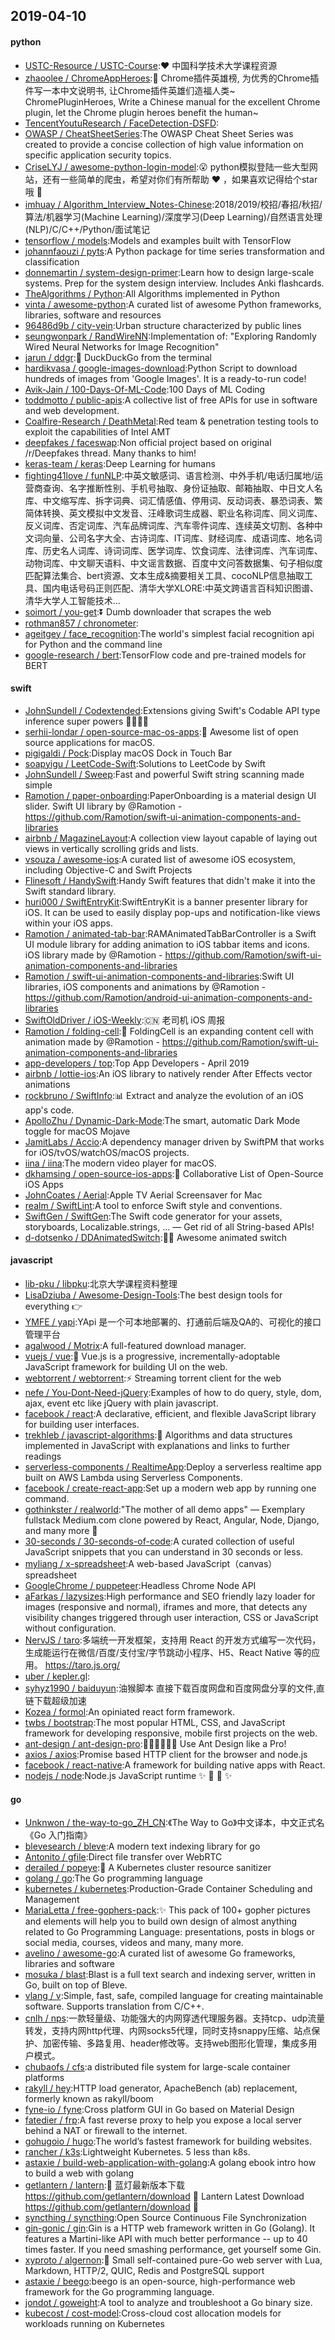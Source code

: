 ## 2019-04-10

#### python
* [USTC-Resource / USTC-Course](https://github.com/USTC-Resource/USTC-Course):❤️
中国科学技术大学课程资源
* [zhaoolee / ChromeAppHeroes](https://github.com/zhaoolee/ChromeAppHeroes):🌈
Chrome插件英雄榜, 为优秀的Chrome插件写一本中文说明书, 让Chrome插件英雄们造福人类~ ChromePluginHeroes, Write a Chinese manual for the excellent Chrome plugin, let the Chrome plugin heroes benefit the human~
* [TencentYoutuResearch / FaceDetection-DSFD](https://github.com/TencentYoutuResearch/FaceDetection-DSFD):
* [OWASP / CheatSheetSeries](https://github.com/OWASP/CheatSheetSeries):The OWASP Cheat Sheet Series was created to provide a concise collection of high value information on specific application security topics.
* [CriseLYJ / awesome-python-login-model](https://github.com/CriseLYJ/awesome-python-login-model):😮
python模拟登陆一些大型网站，还有一些简单的爬虫，希望对你们有所帮助
❤️
，如果喜欢记得给个star哦
🌟
* [imhuay / Algorithm_Interview_Notes-Chinese](https://github.com/imhuay/Algorithm_Interview_Notes-Chinese):2018/2019/校招/春招/秋招/算法/机器学习(Machine Learning)/深度学习(Deep Learning)/自然语言处理(NLP)/C/C++/Python/面试笔记
* [tensorflow / models](https://github.com/tensorflow/models):Models and examples built with TensorFlow
* [johannfaouzi / pyts](https://github.com/johannfaouzi/pyts):A Python package for time series transformation and classification
* [donnemartin / system-design-primer](https://github.com/donnemartin/system-design-primer):Learn how to design large-scale systems. Prep for the system design interview. Includes Anki flashcards.
* [TheAlgorithms / Python](https://github.com/TheAlgorithms/Python):All Algorithms implemented in Python
* [vinta / awesome-python](https://github.com/vinta/awesome-python):A curated list of awesome Python frameworks, libraries, software and resources
* [96486d9b / city-vein](https://github.com/96486d9b/city-vein):Urban structure characterized by public lines
* [seungwonpark / RandWireNN](https://github.com/seungwonpark/RandWireNN):Implementation of: "Exploring Randomly Wired Neural Networks for Image Recognition"
* [jarun / ddgr](https://github.com/jarun/ddgr):🦆
DuckDuckGo from the terminal
* [hardikvasa / google-images-download](https://github.com/hardikvasa/google-images-download):Python Script to download hundreds of images from 'Google Images'. It is a ready-to-run code!
* [Avik-Jain / 100-Days-Of-ML-Code](https://github.com/Avik-Jain/100-Days-Of-ML-Code):100 Days of ML Coding
* [toddmotto / public-apis](https://github.com/toddmotto/public-apis):A collective list of free APIs for use in software and web development.
* [Coalfire-Research / DeathMetal](https://github.com/Coalfire-Research/DeathMetal):Red team & penetration testing tools to exploit the capabilities of Intel AMT
* [deepfakes / faceswap](https://github.com/deepfakes/faceswap):Non official project based on original /r/Deepfakes thread. Many thanks to him!
* [keras-team / keras](https://github.com/keras-team/keras):Deep Learning for humans
* [fighting41love / funNLP](https://github.com/fighting41love/funNLP):中英文敏感词、语言检测、中外手机/电话归属地/运营商查询、名字推断性别、手机号抽取、身份证抽取、邮箱抽取、中日文人名库、中文缩写库、拆字词典、词汇情感值、停用词、反动词表、暴恐词表、繁简体转换、英文模拟中文发音、汪峰歌词生成器、职业名称词库、同义词库、反义词库、否定词库、汽车品牌词库、汽车零件词库、连续英文切割、各种中文词向量、公司名字大全、古诗词库、IT词库、财经词库、成语词库、地名词库、历史名人词库、诗词词库、医学词库、饮食词库、法律词库、汽车词库、动物词库、中文聊天语料、中文谣言数据、百度中文问答数据集、句子相似度匹配算法集合、bert资源、文本生成&摘要相关工具、cocoNLP信息抽取工具、国内电话号码正则匹配、清华大学XLORE:中英文跨语言百科知识图谱、清华大学人工智能技术…
* [soimort / you-get](https://github.com/soimort/you-get):⏬
Dumb downloader that scrapes the web
* [rothman857 / chronometer](https://github.com/rothman857/chronometer):
* [ageitgey / face_recognition](https://github.com/ageitgey/face_recognition):The world's simplest facial recognition api for Python and the command line
* [google-research / bert](https://github.com/google-research/bert):TensorFlow code and pre-trained models for BERT

#### swift
* [JohnSundell / Codextended](https://github.com/JohnSundell/Codextended):Extensions giving Swift's Codable API type inference super powers 🦸‍♂️🦹‍♀️
* [serhii-londar / open-source-mac-os-apps](https://github.com/serhii-londar/open-source-mac-os-apps):🚀
Awesome list of open source applications for macOS.
* [pigigaldi / Pock](https://github.com/pigigaldi/Pock):Display macOS Dock in Touch Bar
* [soapyigu / LeetCode-Swift](https://github.com/soapyigu/LeetCode-Swift):Solutions to LeetCode by Swift
* [JohnSundell / Sweep](https://github.com/JohnSundell/Sweep):Fast and powerful Swift string scanning made simple
* [Ramotion / paper-onboarding](https://github.com/Ramotion/paper-onboarding):PaperOnboarding is a material design UI slider. Swift UI library by @Ramotion - https://github.com/Ramotion/swift-ui-animation-components-and-libraries
* [airbnb / MagazineLayout](https://github.com/airbnb/MagazineLayout):A collection view layout capable of laying out views in vertically scrolling grids and lists.
* [vsouza / awesome-ios](https://github.com/vsouza/awesome-ios):A curated list of awesome iOS ecosystem, including Objective-C and Swift Projects
* [Flinesoft / HandySwift](https://github.com/Flinesoft/HandySwift):Handy Swift features that didn't make it into the Swift standard library.
* [huri000 / SwiftEntryKit](https://github.com/huri000/SwiftEntryKit):SwiftEntryKit is a banner presenter library for iOS. It can be used to easily display pop-ups and notification-like views within your iOS apps.
* [Ramotion / animated-tab-bar](https://github.com/Ramotion/animated-tab-bar):RAMAnimatedTabBarController is a Swift UI module library for adding animation to iOS tabbar items and icons. iOS library made by @Ramotion - https://github.com/Ramotion/swift-ui-animation-components-and-libraries
* [Ramotion / swift-ui-animation-components-and-libraries](https://github.com/Ramotion/swift-ui-animation-components-and-libraries):Swift UI libraries, iOS components and animations by @Ramotion - https://github.com/Ramotion/android-ui-animation-components-and-libraries
* [SwiftOldDriver / iOS-Weekly](https://github.com/SwiftOldDriver/iOS-Weekly):🇨🇳
老司机 iOS 周报
* [Ramotion / folding-cell](https://github.com/Ramotion/folding-cell):📃
FoldingCell is an expanding content cell with animation made by @Ramotion - https://github.com/Ramotion/swift-ui-animation-components-and-libraries
* [app-developers / top](https://github.com/app-developers/top):Top App Developers - April 2019
* [airbnb / lottie-ios](https://github.com/airbnb/lottie-ios):An iOS library to natively render After Effects vector animations
* [rockbruno / SwiftInfo](https://github.com/rockbruno/SwiftInfo):📊
Extract and analyze the evolution of an iOS app's code.
* [ApolloZhu / Dynamic-Dark-Mode](https://github.com/ApolloZhu/Dynamic-Dark-Mode):The smart, automatic Dark Mode toggle for macOS Mojave
* [JamitLabs / Accio](https://github.com/JamitLabs/Accio):A dependency manager driven by SwiftPM that works for iOS/tvOS/watchOS/macOS projects.
* [iina / iina](https://github.com/iina/iina):The modern video player for macOS.
* [dkhamsing / open-source-ios-apps](https://github.com/dkhamsing/open-source-ios-apps):📱
Collaborative List of Open-Source iOS Apps
* [JohnCoates / Aerial](https://github.com/JohnCoates/Aerial):Apple TV Aerial Screensaver for Mac
* [realm / SwiftLint](https://github.com/realm/SwiftLint):A tool to enforce Swift style and conventions.
* [SwiftGen / SwiftGen](https://github.com/SwiftGen/SwiftGen):The Swift code generator for your assets, storyboards, Localizable.strings, … — Get rid of all String-based APIs!
* [d-dotsenko / DDAnimatedSwitch](https://github.com/d-dotsenko/DDAnimatedSwitch):👍🏼 Awesome animated switch

#### javascript
* [lib-pku / libpku](https://github.com/lib-pku/libpku):北京大学课程资料整理
* [LisaDziuba / Awesome-Design-Tools](https://github.com/LisaDziuba/Awesome-Design-Tools):The best design tools for everything
👉
* [YMFE / yapi](https://github.com/YMFE/yapi):YApi 是一个可本地部署的、打通前后端及QA的、可视化的接口管理平台
* [agalwood / Motrix](https://github.com/agalwood/Motrix):A full-featured download manager.
* [vuejs / vue](https://github.com/vuejs/vue):🖖
Vue.js is a progressive, incrementally-adoptable JavaScript framework for building UI on the web.
* [webtorrent / webtorrent](https://github.com/webtorrent/webtorrent):⚡️
Streaming torrent client for the web
* [nefe / You-Dont-Need-jQuery](https://github.com/nefe/You-Dont-Need-jQuery):Examples of how to do query, style, dom, ajax, event etc like jQuery with plain javascript.
* [facebook / react](https://github.com/facebook/react):A declarative, efficient, and flexible JavaScript library for building user interfaces.
* [trekhleb / javascript-algorithms](https://github.com/trekhleb/javascript-algorithms):📝
Algorithms and data structures implemented in JavaScript with explanations and links to further readings
* [serverless-components / RealtimeApp](https://github.com/serverless-components/RealtimeApp):Deploy a serverless realtime app built on AWS Lambda using Serverless Components.
* [facebook / create-react-app](https://github.com/facebook/create-react-app):Set up a modern web app by running one command.
* [gothinkster / realworld](https://github.com/gothinkster/realworld):"The mother of all demo apps" — Exemplary fullstack Medium.com clone powered by React, Angular, Node, Django, and many more
🏅
* [30-seconds / 30-seconds-of-code](https://github.com/30-seconds/30-seconds-of-code):A curated collection of useful JavaScript snippets that you can understand in 30 seconds or less.
* [myliang / x-spreadsheet](https://github.com/myliang/x-spreadsheet):A web-based JavaScript（canvas） spreadsheet
* [GoogleChrome / puppeteer](https://github.com/GoogleChrome/puppeteer):Headless Chrome Node API
* [aFarkas / lazysizes](https://github.com/aFarkas/lazysizes):High performance and SEO friendly lazy loader for images (responsive and normal), iframes and more, that detects any visibility changes triggered through user interaction, CSS or JavaScript without configuration.
* [NervJS / taro](https://github.com/NervJS/taro):多端统一开发框架，支持用 React 的开发方式编写一次代码，生成能运行在微信/百度/支付宝/字节跳动小程序、H5、React Native 等的应用。 https://taro.js.org/
* [uber / kepler.gl](https://github.com/uber/kepler.gl):
* [syhyz1990 / baiduyun](https://github.com/syhyz1990/baiduyun):油猴脚本 直接下载百度网盘和百度网盘分享的文件,直链下载超级加速
* [Kozea / formol](https://github.com/Kozea/formol):An opiniated react form framework.
* [twbs / bootstrap](https://github.com/twbs/bootstrap):The most popular HTML, CSS, and JavaScript framework for developing responsive, mobile first projects on the web.
* [ant-design / ant-design-pro](https://github.com/ant-design/ant-design-pro):👨🏻‍💻👩🏻‍💻 Use Ant Design like a Pro!
* [axios / axios](https://github.com/axios/axios):Promise based HTTP client for the browser and node.js
* [facebook / react-native](https://github.com/facebook/react-native):A framework for building native apps with React.
* [nodejs / node](https://github.com/nodejs/node):Node.js JavaScript runtime
✨
🐢
🚀
✨

#### go
* [Unknwon / the-way-to-go_ZH_CN](https://github.com/Unknwon/the-way-to-go_ZH_CN):《The Way to Go》中文译本，中文正式名《Go 入门指南》
* [blevesearch / bleve](https://github.com/blevesearch/bleve):A modern text indexing library for go
* [Antonito / gfile](https://github.com/Antonito/gfile):Direct file transfer over WebRTC
* [derailed / popeye](https://github.com/derailed/popeye):🧭 A Kubernetes cluster resource sanitizer
* [golang / go](https://github.com/golang/go):The Go programming language
* [kubernetes / kubernetes](https://github.com/kubernetes/kubernetes):Production-Grade Container Scheduling and Management
* [MariaLetta / free-gophers-pack](https://github.com/MariaLetta/free-gophers-pack):✨
This pack of 100+ gopher pictures and elements will help you to build own design of almost anything related to Go Programming Language: presentations, posts in blogs or social media, courses, videos and many, many more.
* [avelino / awesome-go](https://github.com/avelino/awesome-go):A curated list of awesome Go frameworks, libraries and software
* [mosuka / blast](https://github.com/mosuka/blast):Blast is a full text search and indexing server, written in Go, built on top of Bleve.
* [vlang / v](https://github.com/vlang/v):Simple, fast, safe, compiled language for creating maintainable software. Supports translation from C/C++.
* [cnlh / nps](https://github.com/cnlh/nps):一款轻量级、功能强大的内网穿透代理服务器。支持tcp、udp流量转发，支持内网http代理、内网socks5代理，同时支持snappy压缩、站点保护、加密传输、多路复用、header修改等。支持web图形化管理，集成多用户模式。
* [chubaofs / cfs](https://github.com/chubaofs/cfs):a distributed file system for large-scale container platforms
* [rakyll / hey](https://github.com/rakyll/hey):HTTP load generator, ApacheBench (ab) replacement, formerly known as rakyll/boom
* [fyne-io / fyne](https://github.com/fyne-io/fyne):Cross platform GUI in Go based on Material Design
* [fatedier / frp](https://github.com/fatedier/frp):A fast reverse proxy to help you expose a local server behind a NAT or firewall to the internet.
* [gohugoio / hugo](https://github.com/gohugoio/hugo):The world’s fastest framework for building websites.
* [rancher / k3s](https://github.com/rancher/k3s):Lightweight Kubernetes. 5 less than k8s.
* [astaxie / build-web-application-with-golang](https://github.com/astaxie/build-web-application-with-golang):A golang ebook intro how to build a web with golang
* [getlantern / lantern](https://github.com/getlantern/lantern):🔴
蓝灯最新版本下载 https://github.com/getlantern/download
🔴
Lantern Latest Download https://github.com/getlantern/download
🔴
* [syncthing / syncthing](https://github.com/syncthing/syncthing):Open Source Continuous File Synchronization
* [gin-gonic / gin](https://github.com/gin-gonic/gin):Gin is a HTTP web framework written in Go (Golang). It features a Martini-like API with much better performance -- up to 40 times faster. If you need smashing performance, get yourself some Gin.
* [xyproto / algernon](https://github.com/xyproto/algernon):🎩
Small self-contained pure-Go web server with Lua, Markdown, HTTP/2, QUIC, Redis and PostgreSQL support
* [astaxie / beego](https://github.com/astaxie/beego):beego is an open-source, high-performance web framework for the Go programming language.
* [jondot / goweight](https://github.com/jondot/goweight):A tool to analyze and troubleshoot a Go binary size.
* [kubecost / cost-model](https://github.com/kubecost/cost-model):Cross-cloud cost allocation models for workloads running on Kubernetes
